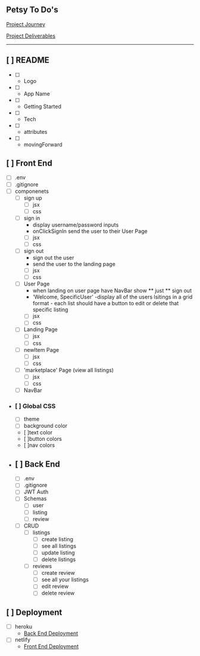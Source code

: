 Petsy To Do's
---
[Project Journey](https://pages.git.generalassemb.ly/modular-curriculum-all-courses/mern-stack-crud-app-group-project/project-journey/)

[Project Deliverables](https://pages.git.generalassemb.ly/modular-curriculum-all-courses/mern-stack-crud-app-group-project/project-deliverables/)

---

## [ ] README
- [ ] - Logo
- [ ] - App Name
- [ ] - Getting Started
- [ ] - Tech
- [ ] - attributes
- [ ] - movingForward
## [ ] Front End
- [ ] .env
- [ ] .gitignore
- [ ] componenets
    - [ ] sign up
        - [ ] jsx
        - [ ] css
    - [ ] sign in
        - display username/password inputs
        - onClickSignIn send the user to their User Page
        - [ ] jsx
        - [ ] css
    - [ ] sign out
        - sign out the user
        - send the user to the landing page
        - [ ] jsx
        - [ ] css
    - [ ] User Page
        - when landing on user page have NavBar show ** just ** sign out
        - 'Welcome, SpecificUser'
        -display all of the users lsitings in a grid format - each list should have a button to edit or delete that specific listing
        - [ ] jsx
        - [ ] css
    - [ ] Landing Page
        - [ ] jsx
        - [ ] css
    - [ ] newItem Page
        - [ ] jsx
        - [ ] css
    - [ ] 'marketplace' Page (view all listings)
        - [ ] jsx
        - [ ] css
    - [ ] NavBar

- ### [ ] Global CSS
    - [ ] theme
    - [ ] background color
    - [ ]text color
    - [ ]button colors
    - [ ]nav colors

- ## [ ] Back End
    - [ ] .env
    - [ ] .gitignore
    - [ ] JWT Auth
    - [ ] Schemas 
        - [ ] user 
        - [ ] listing 
        - [ ] review
    - [ ] CRUD
        - [ ] listings
            - [ ] create listing
            - [ ] see all listings
            - [ ] update listing
            - [ ] delete listings

        - [ ] reviews
            - [ ] create review
            - [ ] see all your listings
            - [ ] edit review
            - [ ] delete review

## [ ] Deployment
- [ ] heroku
    - [Back End Deployment](https://pages.git.generalassemb.ly/modular-curriculum-all-courses/universal-resources/deployment/men-stack-deployment/)
- [ ] netlify
    - [Front End Deployment](https://pages.git.generalassemb.ly/modular-curriculum-all-courses/universal-resources/deployment/react-front-end-deployment/)